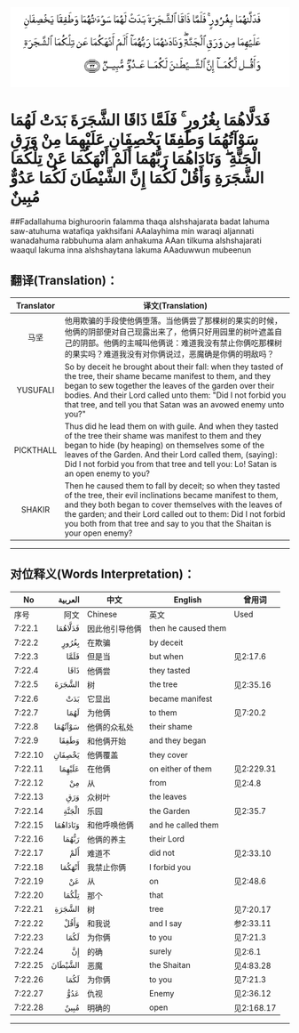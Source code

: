 ![007:022](images/007_022.gif)

# فَدَلَّاهُمَا بِغُرُورٍ ۚ فَلَمَّا ذَاقَا الشَّجَرَةَ بَدَتْ لَهُمَا سَوْآتُهُمَا وَطَفِقَا يَخْصِفَانِ عَلَيْهِمَا مِنْ وَرَقِ الْجَنَّةِ ۖ وَنَادَاهُمَا رَبُّهُمَا أَلَمْ أَنْهَكُمَا عَنْ تِلْكُمَا الشَّجَرَةِ وَأَقُلْ لَكُمَا إِنَّ الشَّيْطَانَ لَكُمَا عَدُوٌّ مُبِينٌ 

##Fadallahuma bighuroorin falamma thaqa alshshajarata badat lahuma saw-atuhuma watafiqa yakhsifani AAalayhima min waraqi aljannati wanadahuma rabbuhuma alam anhakuma AAan tilkuma alshshajarati waaqul lakuma inna alshshaytana lakuma AAaduwwun mubeenun 

## 翻译(Translation)：

| Translator | 译文(Translation)                                            |
| :--------: | ------------------------------------------------------------ |
|    马坚    | 他用欺骗的手段使他俩堕落。当他俩尝了那棵树的果实的时候，他俩的阴部便对自己现露出来了，他俩只好用园里的树叶遮盖自己的阴部。他俩的主喊叫他俩说：难道我没有禁止你俩吃那棵树的果实吗？难道我没有对你俩说过，恶魔确是你俩的明敌吗？ |
|  YUSUFALI  | So by deceit he brought about their fall: when they tasted of the tree, their shame became manifest to them, and they began to sew together the leaves of the garden over their bodies. And their Lord called unto them: "Did I not forbid you that tree, and tell you that Satan was an avowed enemy unto you?" |
| PICKTHALL  | Thus did he lead them on with guile. And when they tasted of the tree their shame was manifest to them and they began to hide (by heaping) on themselves some of the leaves of the Garden. And their Lord called them, (saying): Did I not forbid you from that tree and tell you: Lo! Satan is an open enemy to you? |
|   SHAKIR   | Then he caused them to fall by deceit; so when they tasted of the tree, their evil inclinations became manifest to them, and they both began to cover themselves with the leaves of the garden; and their Lord called out to them: Did I not forbid you both from that tree and say to you that the Shaitan is your open enemy? |

---

## 对位释义(Words Interpretation)：

| No   | العربية | 中文    | English | 曾用词 |
| ---- | ------: | ------- | ------- | ------ |
| 序号 |    阿文 | Chinese | 英文    | Used   |
| 7:22.1  | فَدَلَّاهُمَا  | 因此他引导他俩 | then he caused them |            |
| 7:22.2  | بِغُرُورٍ    | 在欺骗         | by deceit           |            |
| 7:22.3  | فَلَمَّا     | 但是当         | but when            | 见2:17.6   |
| 7:22.4  | ذَاقَا     | 他俩尝         | they tasted         |            |
| 7:22.5  | الشَّجَرَةَ   | 树             | the tree            | 见2:35.16  |
| 7:22.6  | بَدَتْ      | 它显出         | became manifest     |            |
| 7:22.7  | لَهُمَا     | 为他俩         | to them             | 见7:20.2   |
| 7:22.8  | سَوْآتُهُمَا  | 他俩的众私处   | their shame         |            |
| 7:22.9  | وَطَفِقَا    | 和他俩开始     | and they began      |            |
| 7:22.10 | يَخْصِفَانِ   | 他俩覆盖       | they cover          |            |
| 7:22.11 | عَلَيْهِمَا   | 在他俩         | on either of them   | 见2:229.31 |
| 7:22.12 | مِنْ       | 从             | from                | 见2:4.8    |
| 7:22.13 | وَرَقِ      | 众树叶         | the leaves          |            |
| 7:22.14 | الْجَنَّةِ    | 乐园           | the Garden          | 见2:35.7   |
| 7:22.15 | وَنَادَاهُمَا | 和他呼唤他俩   | and he called them  |            |
| 7:22.16 | رَبُّهُمَا    | 他俩的养主     | their Lord          |            |
| 7:22.17 | أَلَمْ      | 难道不         | did not             | 见2:33.10  |
| 7:22.18 | أَنْهَكُمَا   | 我禁止你俩     | I forbid you        |            |
| 7:22.19 | عَنْ       | 从             | on                  | 见2:48.6   |
| 7:22.20 | تِلْكُمَا    | 那个           | that                |            |
| 7:22.21 | الشَّجَرَةِ   | 树             | tree                | 见7:20.17  |
| 7:22.22 | وَأَقُلْ     | 和我说         | and I say           | 参2:33.11  |
| 7:22.23 | لَكُمَا     | 为你俩         | to you              | 见7:21.3   |
| 7:22.24 | إِنَّ       | 的确           | surely              | 见2:6.1    |
| 7:22.25 | الشَّيْطَانَ  | 恶魔           | the Shaitan         | 见4:83.28  |
| 7:22.26 | لَكُمَا     | 为你俩         | to you              | 见7:21.3   |
| 7:22.27 | عَدُوٌّ      | 仇视           | Enemy               | 见2:36.12  |
| 7:22.28 | مُبِينٌ     | 明确的         | open                | 见2:168.17 |

---